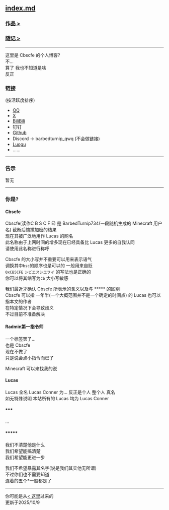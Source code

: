 ## [index.md](/port)

### [作品 >](/software/index)
### [随记 >](/notes/index)

---

这里是 Cbscfe 的个人博客?\
不...\
算了 我也不知道是啥\
反正

### 链接
(按活跃度排序)
- [QQ](user.qzone.qq.com/2567181665)
- [X](https://x.com/Cbscfe)
- [BiliBili](https://space.bilibili.com/3546606471219987)
- 钉钉
- [Github](https://github.com/BarbTurnip437)
- Discord -> barbedturnip_qwq (不会做链接)
- [Luogu](https://www.luogu.com.cn/user/767126 "由于某些原因可能看不到这里面的内容")
- ......

---

### 告示
暂无

---

### 你是?

#### Cbscfe
Cbscfe(读作C B S C F E) 是 BarbedTurnip734(一段随机生成的 Minecraft 用户名) 截断后恺撒加密的结果\
现在其被广泛地用作 Lucas 的网名\
此名称由于上网时间的增多现在已经具备比 Lucas 更多的自我认同\
请使用此名称进行称呼

Cbscfe 的大小写并不重要可以用来表示语气\
调换其中`bsc`的顺序也是可以的 一般用来自贬\
`0xCB5CFE` `シビエスシエフイ` 的写法也是正确的\
你可以将其缩写为`Cb` 大小写敏感

我们最近才确认 Cbscfe 所表示的含义以及与 ***** 的区别\
Cbscfe 可以指 一年半(一个大概范围并不是一个确定的时间点) 的 Lucas 也可以指本文的作者\
在特定情况下会导致歧义\
不过目前不准备解决

#### Radmin第一指令师
一个标签罢了...\
也是 Cbscfe\
现在不做了\
只是说会点小指令而已了

Minecraft 可以来找我的说

#### Lucas
Lucas 全名 Lucas Conner 为... 反正是个人 整个人 真名\
如无特殊说明 本站所有的 Lucas 均为 Lucas Conner

#### ***
...

#### *****
我们不清楚他是什么\
我们希望能搞清楚\
我们希望能更进一步

我们不希望暴露其名字(说是我们其实他无所谓)\
不过你们也不需要知道\
连着的五个\*一般都是了

---

你可能是从[< 这里](https://libps.github.io/zh/introduction/member/Lucas "libps.github.io")过来的\
更新于2025/10/9
